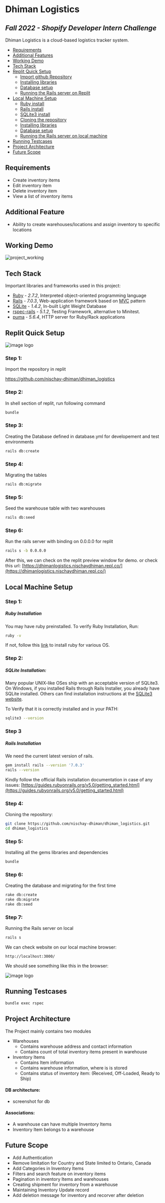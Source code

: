 # Dhiman Logistics
## _Fall 2022 - Shopify Developer Intern Challenge_

Dhiman Logistics is a cloud-based logistics tracker system.

- [Requirements](#requirements)
- [Additional Features](#additional-features)
- [Working Demo](#wokring-demo)
- [Tech Stack](#tech-stack)
- [Replit Quick Setup](#replit-quick-setup)
    - [Import github Repository](#replit-quick-setup)
    - [Installing libraries](#replit-quick-setup)
    - [Database setup](#replit-quick-setup)
    - [Running the Rails server on Replit](#replit-quick-setup)
- [Local Machine Setup](#local-machine-setup)
    - [Ruby install](#local-machine-setup)
    - [Rails install](#local-machine-setup)
    - [SQLite3 install](#local-machine-setup)
    - [Cloning the repository](#local-machine-setup)
    - [Installing libraries](#local-machine-setup)
    - [Database setup](#local-machine-setup)
    - [Running the Rails server on local machine](local-machine-setup)
- [Running Testcases](#running-testcases)
- [Project Architecture](#project-architecture)
- [Future Scope](#future-scope)

## Requirements
- Create inventory items
- Edit inventory item
- Delete inventory item
- View a list of inventory items

## Additional Feature
- Ability to create warehouses/locations and assign inventory to specific locations

## Working Demo
![project_working](assets/complete-flow-2.gif)

## Tech Stack

Important libraries and frameworks used in this project:

- [Ruby](https://github.com/ruby/ruby) - _2.7.2_, Interpreted object-oriented programming language
- [Rails](https://github.com/rails/rails) - _7.0.3_, Web-application framework based on [MVC](https://en.wikipedia.org/wiki/Model-view-controller) pattern
- [SQLite](https://www.sqlite.org/index.html) - _1.4.2_, In-built Light Weight Database
- [rspec-rails](https://github.com/rspec/rspec-rails/tree/6-0-maintenance) - _5.1.2_, Testing Framework, alternative to Minitest.
- [puma](https://github.com/puma/puma) - _5.6.4_, HTTP server for Ruby/Rack applications


## Replit Quick Setup

![image logo](assets/replit-flow-2.gif)

### Step 1:

Import the repository in replit

https://github.com/nischay-dhiman/dhiman_logistics

### Step 2:

In shell section of replit, run following command

```sh
bundle
```

### Step 3:

Creating the Database defined in database.yml for developement and test environments

```sh
rails db:create
```

### Step 4:

Migrating the tables

```sh
rails db:migrate
```

### Step 5:

Seed the warehouse table with two warehouses

```sh
rails db:seed
```

### Step 6:

Run the rails server with binding on 0.0.0.0 for replit

```sh
rails s -b 0.0.0.0
```

After this, we can check on the replit preview window for demo.
or check this url:
[https://dhimanlogistics.nischaydhiman.repl.co/](https://dhimanlogistics.nischaydhiman.repl.co/)


## Local Machine Setup

### Step 1:
##### Ruby Installation

You may have ruby preinstalled. To verify Ruby Installation, Run:
```sh
ruby -v
```
If not, follow this [link](https://www.ruby-lang.org/en/documentation/installation/) to install ruby for various OS.
### Step 2:
##### SQLite Installation:

Many popular UNIX-like OSes ship with an acceptable version of SQLite3. 
On Windows, if you installed Rails through Rails Installer, you already have SQLite installed. 
Others can find installation instructions at the [SQLite3 website](https://www.sqlite.org/). 

To Verify that it is correctly installed and in your PATH:
```sh
sqlite3 --version
```

### Step 3
##### Rails Installation

We need the current latest version of rails.

```sh
gem install rails --version '7.0.3'
rails --version
```

Kindly follow the official Rails installation documentation in case of any issues:
[https://guides.rubyonrails.org/v5.0/getting_started.html](https://guides.rubyonrails.org/v5.0/getting_started.html)


### Step 4:
Cloning the repository:
```sh
git clone https://github.com/nischay-dhiman/dhiman_logistics.git
cd dhiman_logistics
```

### Step 5:
Installing all the gems libraries and dependencies
```sh
bundle
```

### Step 6:
Creating the database and migrating for the first time
```sh
rake db:create
rake db:migrate
rake db:seed
```

### Step 7:
Running the Rails server on local
```sh
rails s
```
We can check website on our local machine browser:
```
http://localhost:3000/
```
We should see something like this in the browser:

![image logo](assets/local-setup.png)

## Running Testcases
```sh
bundle exec rspec
```

## Project Architecture

The Project mainly contains two modules
- Warehouses
    - Contains warehouse address and contact information
    - Contains count of total inventory items present in warehouse
- Inventory Items
    - Contains Item information
    - Contains warehouse information, where is is stored
    - Contains status of inventory item: (Received, Off-Loaded, Ready to Ship)

#### DB architecture:
- screenshot for db
    
#### Associations:
- A warehouse can have multiple Inventory Items
- Inventory Item belongs to a warehouse 
  
## Future Scope  
- Add Authentication
- Remove limitation for Country and State limited to Ontario, Canada
- Add Categories in Inventory Items
- Filters and search feature on inventory items
- Pagination in inventory Items and warehouses
- Creating shipment for inventory from a warehouse
- Maintaining Inventory Update record
- Add deletion message for inventory and recorver after deletion
